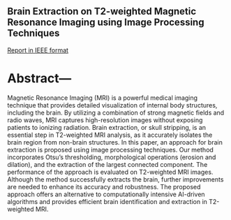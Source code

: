 ## Brain Extraction on T2-weighted Magnetic Resonance Imaging using Image Processing Techniques

[Report in IEEE format]([https://link-url-here.org](https://github.com/prerana-bajra/BrainExtraction/blob/main/FinalProject/Brain_Extraction_Report.pdf)https://github.com/prerana-bajra/BrainExtraction/blob/main/FinalProject/Brain_Extraction_Report.pdf)

# Abstract— 
Magnetic Resonance Imaging (MRI) is a powerful medical imaging technique that provides detailed visualization of internal body structures, including the brain. By utilizing a combination of strong magnetic fields and radio waves, MRI captures high-resolution images without exposing patients to ionizing radiation. Brain extraction, or skull stripping, is an essential step in T2-weighted MRI analysis, as it accurately isolates the brain region from non-brain structures. In this paper, an approach for brain extraction is proposed using image processing techniques. Our method incorporates Otsu’s thresholding, morphological operations (erosion and dilation), and the extraction of the largest connected component. The performance of the approach is evaluated on T2-weighted MRI images. Although the method successfully extracts the brain, further improvements are needed to enhance its accuracy and robustness. The proposed approach offers an alternative to computationally intensive AI-driven algorithms and provides efficient brain identification and extraction in T2-weighted MRI.
